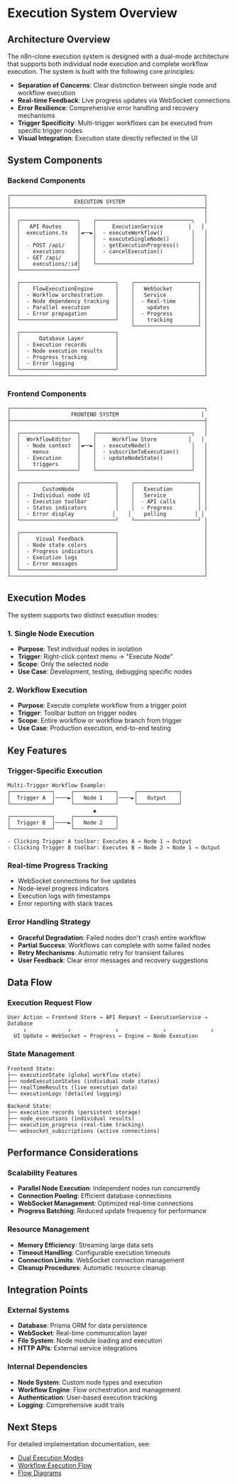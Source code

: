 # Execution System Overview

## Architecture Overview

The n8n-clone execution system is designed with a dual-mode architecture that supports both individual node execution and complete workflow execution. The system is built with the following core principles:

- **Separation of Concerns**: Clear distinction between single node and workflow execution
- **Real-time Feedback**: Live progress updates via WebSocket connections
- **Error Resilience**: Comprehensive error handling and recovery mechanisms
- **Trigger Specificity**: Multi-trigger workflows can be executed from specific trigger nodes
- **Visual Integration**: Execution state directly reflected in the UI

## System Components

### Backend Components

```
┌─────────────────────────────────────────────────────────────┐
│                    EXECUTION SYSTEM                         │
├─────────────────────────────────────────────────────────────┤
│                                                             │
│  ┌──────────────────┐    ┌──────────────────────────────┐   │
│  │   API Routes     │    │     ExecutionService        │   │
│  │  executions.ts   │◄──►│  - executeWorkflow()         │   │
│  │                  │    │  - executeSingleNode()       │   │
│  │  - POST /api/    │    │  - getExecutionProgress()    │   │
│  │    executions    │    │  - cancelExecution()         │   │
│  │  - GET /api/     │    │                              │   │
│  │    executions/:id│    └──────────────────────────────┘   │
│  └──────────────────┘                                       │
│                                                             │
│  ┌──────────────────────────────┐    ┌────────────────────┐ │
│  │    FlowExecutionEngine       │    │   WebSocket        │ │
│  │  - Workflow orchestration    │    │   Service          │ │
│  │  - Node dependency tracking  │    │  - Real-time       │ │
│  │  - Parallel execution        │    │    updates         │ │
│  │  - Error propagation         │    │  - Progress        │ │
│  └──────────────────────────────┘    │    tracking        │ │
│                                      └────────────────────┘ │
│  ┌──────────────────────────────┐                           │
│  │      Database Layer          │                           │
│  │  - Execution records         │                           │
│  │  - Node execution results    │                           │
│  │  - Progress tracking         │                           │
│  │  - Error logging             │                           │
│  └──────────────────────────────┘                           │
└─────────────────────────────────────────────────────────────┘
```

### Frontend Components

```
┌─────────────────────────────────────────────────────────────┐
│                   FRONTEND SYSTEM                          │
├─────────────────────────────────────────────────────────────┤
│                                                             │
│  ┌──────────────────┐    ┌──────────────────────────────┐   │
│  │  WorkflowEditor  │    │     Workflow Store          │   │
│  │  - Node context  │◄──►│  - executeNode()             │   │
│  │    menus         │    │  - subscribeToExecution()    │   │
│  │  - Execution     │    │  - updateNodeState()         │   │
│  │    triggers      │    │                              │   │
│  └──────────────────┘    └──────────────────────────────┘   │
│                                                             │
│  ┌──────────────────────────────┐    ┌────────────────────┐ │
│  │       CustomNode             │    │   Execution        │ │
│  │  - Individual node UI        │    │   Service          │ │
│  │  - Execution toolbar         │    │  - API calls       │ │
│  │  - Status indicators         │    │  - Progress        │ │
│  │  - Error display            │    │    polling         │ │
│  └──────────────────────────────┘    └────────────────────┘ │
│                                                             │
│  ┌──────────────────────────────┐                           │
│  │     Visual Feedback          │                           │
│  │  - Node state colors         │                           │
│  │  - Progress indicators       │                           │
│  │  - Execution logs            │                           │
│  │  - Error messages            │                           │
│  └──────────────────────────────┘                           │
└─────────────────────────────────────────────────────────────┘
```

## Execution Modes

The system supports two distinct execution modes:

### 1. Single Node Execution

- **Purpose**: Test individual nodes in isolation
- **Trigger**: Right-click context menu → "Execute Node"
- **Scope**: Only the selected node
- **Use Case**: Development, testing, debugging specific nodes

### 2. Workflow Execution

- **Purpose**: Execute complete workflow from a trigger point
- **Trigger**: Toolbar button on trigger nodes
- **Scope**: Entire workflow or workflow branch from trigger
- **Use Case**: Production execution, end-to-end testing

## Key Features

### Trigger-Specific Execution

```
Multi-Trigger Workflow Example:
┌─────────────┐     ┌─────────────┐     ┌─────────────┐
│  Trigger A  │────►│   Node 1    │────►│   Output    │
└─────────────┘     └─────────────┘     └─────────────┘
                           ▲
┌─────────────┐     ┌─────────────┐
│  Trigger B  │────►│   Node 2    │
└─────────────┘     └─────────────┘

- Clicking Trigger A toolbar: Executes A → Node 1 → Output
- Clicking Trigger B toolbar: Executes B → Node 2 → Node 1 → Output
```

### Real-time Progress Tracking

- WebSocket connections for live updates
- Node-level progress indicators
- Execution logs with timestamps
- Error reporting with stack traces

### Error Handling Strategy

- **Graceful Degradation**: Failed nodes don't crash entire workflow
- **Partial Success**: Workflows can complete with some failed nodes
- **Retry Mechanisms**: Automatic retry for transient failures
- **User Feedback**: Clear error messages and recovery suggestions

## Data Flow

### Execution Request Flow

```
User Action → Frontend Store → API Request → ExecutionService → Database
     ↓             ↓              ↓              ↓              ↓
  UI Update ← WebSocket ← Progress ← Engine ← Node Execution
```

### State Management

```
Frontend State:
├── executionState (global workflow state)
├── nodeExecutionStates (individual node states)
├── realTimeResults (live execution data)
└── executionLogs (detailed logging)

Backend State:
├── execution records (persistent storage)
├── node_executions (individual results)
├── execution_progress (real-time tracking)
└── websocket_subscriptions (active connections)
```

## Performance Considerations

### Scalability Features

- **Parallel Node Execution**: Independent nodes run concurrently
- **Connection Pooling**: Efficient database connections
- **WebSocket Management**: Optimized real-time connections
- **Progress Batching**: Reduced update frequency for performance

### Resource Management

- **Memory Efficiency**: Streaming large data sets
- **Timeout Handling**: Configurable execution timeouts
- **Connection Limits**: WebSocket connection management
- **Cleanup Procedures**: Automatic resource cleanup

## Integration Points

### External Systems

- **Database**: Prisma ORM for data persistence
- **WebSocket**: Real-time communication layer
- **File System**: Node module loading and execution
- **HTTP APIs**: External service integrations

### Internal Dependencies

- **Node System**: Custom node types and execution
- **Workflow Engine**: Flow orchestration and management
- **Authentication**: User-based execution tracking
- **Logging**: Comprehensive audit trails

## Next Steps

For detailed implementation documentation, see:

- [Dual Execution Modes](./dual-execution-modes.md)
- [Workflow Execution Flow](./workflow-execution-flow.md)
- [Flow Diagrams](./flow-diagrams/)
